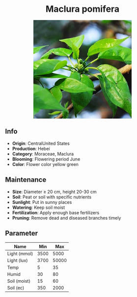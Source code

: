 <h1 align='center'>Maclura pomifera</h1>
<p align="center">
    <img 
        align='center'
        width='320'
        src="../images/maclura pomifera.png" 
        alt='Maclura pomifera' />
</p>

## Info

 - **Origin**: CentralUnited States
 - **Production**: Hebei
 - **Category**: Moraceae, Maclura
 - **Blooming**: Flowering period June
 - **Color**: Flower color yellow green

## Maintenance

 - **Size**: Diameter ≥ 20 cm, height 20-30 cm
 - **Soil**: Peat or soil with specific nutrients
 - **Sunlight**: Put in sunny places
 - **Watering**: Keep soil moist
 - **Fertilization**: Apply enough base fertilizers
 - **Pruning**: Remove dead and diseased branches timely

## Parameter

| Name         | Min  | Max   |
|--------------|------|-------|
| Light (mmol) | 3500 | 5000  |
| Light (lux)  | 3700 | 50000 |
| Temp         | 5    | 35    |
| Humid        | 30   | 80    |
| Soil (moist) | 15   | 60    |
| Soil (ec)    | 350  | 2000  |